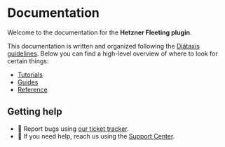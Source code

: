 # Documentation

Welcome to the documentation for the **Hetzner Fleeting plugin**.

This documentation is written and organized following the [Diátaxis guidelines](https://diataxis.fr/). Below you can find a high-level overview of where to look for certain things:

- [Tutorials](tutorials)
- [Guides](guides)
- [Reference](reference)

## Getting help

- :bug: Report bugs using [our ticket tracker](https://github.com/aslafy-z/gitlab-fleeting-plugin-scaleway/-/issues/new?issuable_template=bug-report).
- :raising_hand: If you need help, reach us using the [Support Center](https://console.hetzner.cloud/support).
